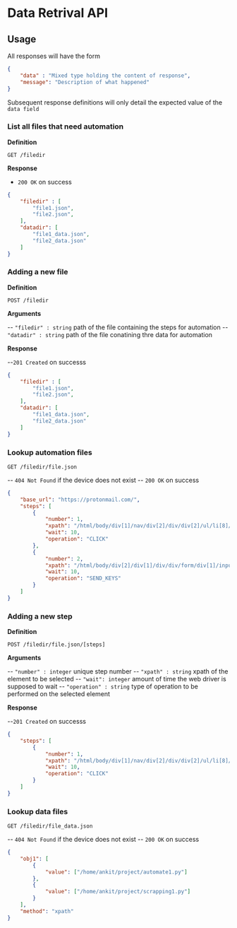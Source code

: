# Data Retrival API

## Usage

All responses will have the form

```json 
{
	"data" : "Mixed type holding the content of response",
	"message": "Description of what happened"
}
```

Subsequent response definitions will only detail the expected value of the `data field`

### List all files that need automation

**Definition**

`GET /filedir`

**Response**

- `200 OK` on success

```json
{
	"filedir" : [
		"file1.json",
		"file2.json",
	],
	"datadir": [
		"file1_data.json",
		"file2_data.json"
	]
}
```

### Adding a new file

**Definition**

`POST /filedir`
 
**Arguments**

-- `"filedir" : string` path of the file containing the steps for automation
-- `"datadir" : string` path of the file conatining thre data for automation

**Response**

--`201 Created` on successs

```json
{
	"filedir" : [
		"file1.json",
		"file2.json",
	],
	"datadir": [
		"file1_data.json",
		"file2_data.json"
	]
}
```
### Lookup automation files

`GET /filedir/file.json`

-- `404 Not Found` if the device does not exist
-- `200 OK` on success

```json
{
	"base_url": "https://protonmail.com/",
	"steps": [
		{
			"number": 1,
			"xpath": "/html/body/div[1]/nav/div[2]/div/div[2]/ul/li[8]/a",
			"wait": 10,
			"operation": "CLICK"
		},
		{
			"number": 2,
			"xpath": "/html/body/div[2]/div[1]/div/div/form/div[1]/input",
			"wait": 10,
			"operation": "SEND_KEYS"
		}
	]
}
```

### Adding a new step

**Definition**

`POST /filedir/file.json/[steps]`
 
**Arguments**

-- `"number" : integer` unique step number
-- `"xpath" : string` xpath of the element to be selected
-- `"wait": integer` amount of time the web driver is supposed to wait
-- `"operation" : string` type of operation to be performed on the selected element

**Response**

--`201 Created` on successs

```json
{
	"steps": [
		{
			"number": 1,
			"xpath": "/html/body/div[1]/nav/div[2]/div/div[2]/ul/li[8]/a",
			"wait": 10,
			"operation": "CLICK"
		}
	]
}
```

### Lookup data files

`GET /filedir/file_data.json`

-- `404 Not Found` if the device does not exist
-- `200 OK` on success

```json
{
	"obj1": [
		{
			"value": ["/home/ankit/project/automate1.py"]
		},
		{
			"value": ["/home/ankit/project/scrapping1.py"]
		}
	],
	"method": "xpath"
}
```